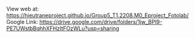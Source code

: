 View web at:  https://hieutraneproject.github.io/Group5_T1.2208.M0_Eproject_Fotolab/
Google Link: https://drive.google.com/drive/folders/1jw_BPl9-PE7UWstbBqhhXFHzItFOzWLu?usp=sharing
